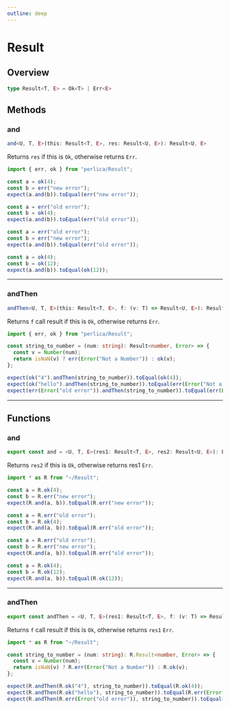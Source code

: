 ```yaml
---
outline: deep
---
```


# Result

## Overview

```ts
type Result<T, E> = Ok<T> | Err<E>
```

## Methods

### and

```ts
and<U, T, E>(this: Result<T, E>, res: Result<U, E>): Result<U, E>
```

Returns `res` if this is `Ok`, otherwise returns `Err`.

```ts
import { err, ok } from "perlica/Result";

const a = ok(4);
const b = err("new error");
expect(a.and(b)).toEqual(err("new error"));

const a = err("old error");
const b = ok(4);
expect(a.and(b)).toEqual(err("old error"));

const a = err("old error");
const b = err("new error");
expect(a.and(b)).toEqual(err("old error"));

const a = ok(4);
const b = ok(12);
expect(a.and(b)).toEqual(ok(12));
```

---

### andThen

```ts
andThen<U, T, E>(this: Result<T, E>, f: (v: T) => Result<U, E>): Result<U, E>
```

Returns `f` call result if this is `Ok`, otherwise returns `Err`.

```ts
import { err, ok } from "perlica/Result";

const string_to_number = (num: string): Result<number, Error> => {
  const v = Number(num);
  return isNaN(v) ? err(Error("Not a Number")) : ok(v);
};

expect(ok("4").andThen(string_to_number)).toEqual(ok(4));
expect(ok("hello").andThen(string_to_number)).toEqual(err(Error("Not a Number")));
expect(err(Error("old error")).andThen(string_to_number)).toEqual(err(Error("old error")));
```

---

## Functions

### and

```ts
export const and = <U, T, E>(res1: Result<T, E>, res2: Result<U, E>): Result<U, E>
```

Returns `res2` if this is `Ok`, otherwise returns res1 `Err`.

```ts
import * as R from "~/Result";

const a = R.ok(4);
const b = R.err("new error");
expect(R.and(a, b)).toEqual(R.err("new error"));

const a = R.err("old error");
const b = R.ok(4);
expect(R.and(a, b)).toEqual(R.err("old error"));

const a = R.err("old error");
const b = R.err("new error");
expect(R.and(a, b)).toEqual(R.err("old error"));

const a = R.ok(4);
const b = R.ok(12);
expect(R.and(a, b)).toEqual(R.ok(12));
```

---

### andThen

```ts
export const andThen = <U, T, E>(res1: Result<T, E>, f: (v: T) => Result<U, E>): Result<U, E>
```

Returns `f` call result if this is `Ok`, otherwise returns `res1` `Err`.

```ts
import * as R from "~/Result";

const string_to_number = (num: string): R.Result<number, Error> => {
  const v = Number(num);
  return isNaN(v) ? R.err(Error("Not a Number")) : R.ok(v);
};

expect(R.andThen(R.ok("4"), string_to_number)).toEqual(R.ok(4));
expect(R.andThen(R.ok("hello"), string_to_number)).toEqual(R.err(Error("Not a Number")));
expect(R.andThen(R.err(Error("old error")), string_to_number)).toEqual(R.err(Error("old error")));
```